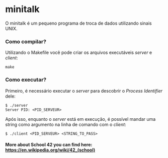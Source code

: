# minitalk
O minitalk é um pequeno programa de troca de dados utilizando sinais UNIX.

### Como compilar?
Utilizando o Makefile você pode criar os arquivos executáveis *server* e *client*:
```
make
```

### Como executar?
Primeiro, é necessário executar o *server* para descobrir o *Process Identifier* dele:
```
$ ./server
Server PID: <PID_SERVEUR>

```
Após isso, enquanto o *server* está em execução, é possível mandar uma string como argumento na linha de comando com o *client*:
```
$ ./client <PID_SERVEUR> <STRING_TO_PASS>
```

#### More about School 42 you can find here: https://en.wikipedia.org/wiki/42_(school)
